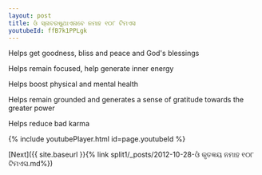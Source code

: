 ```yaml
---
layout: post
title: ଓଁ ସ୍ନାବରଷୁଥାଏନାବେ ନମାହ ୧୦୮ ଟିମଏସ
youtubeId: ffB7k1PPLgk
---
```

 
 
Helps get goodness, bliss and peace and God's blessings
 
Helps remain focused, help generate inner energy 
 
Helps boost physical and mental health 
 
Helps remain grounded and generates a sense of gratitude towards the greater power 
 
Helps reduce bad karma
 
 
 
 


{% include youtubePlayer.html id=page.youtubeId %}
 
[Next]({{ site.baseurl }}{% link  split1/_posts/2012-10-28-ଓଁ କୃତଜ୍ଞୟ ନମାହ ୧୦୮ ଟିମଏସ.md%})
 
